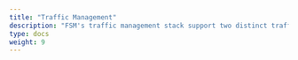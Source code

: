 ```yaml
---
title: "Traffic Management"
description: "FSM's traffic management stack support two distinct traffic policy modes, namely SMI traffic policy mode and permissive traffic policy mode. The traffic policy mode determines how FSM routes application traffic between pods within the service mesh. Additionally, ingress and egress functionality allows external access to and from the cluster respectively."
type: docs
weight: 9
---
```

